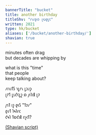 ```yaml
---
bannerTitle: "bucket" 
title: another birthday 
titleShv: "𐑩𐑯𐑩𐑞𐑼 𐑚𐑻𐑞𐑛𐑱"
written: 2021
type: hk/bucket
aliases: ['/bucket/another-birthday/']
shavian: true
---
```


<div class="latin">

minutes often drag  
but decades are whipping by  

what is this "time"  
that people  
keep talking about?

</div>

<div class="shavian">

𐑥𐑦𐑯𐑦𐑑𐑕 𐑪𐑛𐑩𐑯 𐑛𐑮𐑨𐑜  
𐑚𐑳𐑑 𐑛𐑧𐑒𐑱𐑛𐑟 𐑸 𐑢𐑦𐑐𐑦𐑙 𐑚𐑲  

𐑢𐑪𐑑 𐑦𐑟 𐑞𐑦𐑕 "𐑑𐑲𐑥"  
𐑞𐑨𐑑 𐑐𐑰𐑐𐑩𐑤  
𐑒𐑰𐑐 𐑑𐑹𐑒𐑦𐑙 𐑩𐑚𐑬𐑑?

[(Shavian script)](/shavian/intro)

</div>
